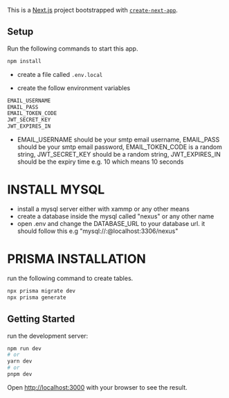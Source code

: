 This is a [Next.js](https://nextjs.org/) project bootstrapped with [`create-next-app`](https://github.com/vercel/next.js/tree/canary/packages/create-next-app).

## Setup
Run the following commands to start this app.
```bash
npm install 
```
- create a file called `.env.local`

- create the follow environment variables

```bash
EMAIL_USERNAME
EMAIL_PASS 
EMAIL_TOKEN_CODE 
JWT_SECRET_KEY
JWT_EXPIRES_IN

```
 - EMAIL_USERNAME should be your smtp email username, EMAIL_PASS should be your smtp email password, EMAIL_TOKEN_CODE is a random string,  JWT_SECRET_KEY should be a random string, JWT_EXPIRES_IN should be the expiry time e.g. 10 which means 10 seconds

 
 # INSTALL MYSQL
- install a mysql server either with xammp or any other means
- create a database inside the mysql called "nexus" or any other name
-  open .env and change the DATABASE_URL  to your database url. it should follow this e.g "mysql://<username>:<password>@localhost:3306/nexus"

# PRISMA INSTALLATION
 run the following command to create tables.

 ```bash
 npx prisma migrate dev
 npx prisma generate
 ```


## Getting Started



run the development server:

```bash
npm run dev
# or
yarn dev
# or
pnpm dev
```

Open [http://localhost:3000](http://localhost:3000) with your browser to see the result.
